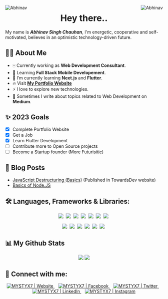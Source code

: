 <p align="center">
  <img align="left" src="https://komarev.com/ghpvc/?username=MYSTYX7&color=orange&style=for-the-badge&label=VIEWS" alt="Abhinav"/>
  <img align="right" src="https://img.shields.io/github/followers/MYSTYX7?color=orange&label=Followers&style=for-the-badge" alt="Abhinav" />
  <h1 align="center">Hey there..</h1>
</p>

My name is ***Abhinav Singh Chauhan***, I'm energetic, cooperative and self-motivated, believes in an optimistic technology-driven future.

## 🙋‍♂️ About Me
- 🀄 Currently working as **Web Development Consultant**.
- 🔭 Learning **Full Stack Mobile Developement**.
- 🚀 I’m currently learning **Next.js** and **Flutter**.
- 🔥 Visit **[My Portfolio Website](https://abhisc.me)**
- ⚡ I love to explore new technologies.
- 📖 Sometimes I write about topics related to Web Development on **Medium**. 

## ✨ 2023 Goals
  - [x] Complete Portfolio Website
  - [x] Get a Job
  - [x] Learn Flutter Development
  - [ ] Contribute more to Open Source projects
  - [ ] Become a Startup founder (More Futurisitic)

## 🧾 Blog Posts
  - [JavaScript Destructuring (Basics)](https://medium.com/p/c495bf868729) (Published in TowardsDev website)
  - [Basics of Node.JS](https://medium.com/@mystyx/basics-of-node-js-de60036fdc4)

## 🛠️ Languages, Frameworks & Libraries:
<p align = "center">
  <img src = "https://img.shields.io/badge/HTML5-E34F26?style=for-the-badge&logo=html5&logoColor=white">&nbsp; <img src = "https://img.shields.io/badge/CSS3-1572B6?style=for-the-badge&logo=css3&logoColor=white">&nbsp; <img src = "https://img.shields.io/badge/Javascript-F0DB4F?style=for-the-badge&logo=javascript&logoColor=black">&nbsp; <img src = "https://img.shields.io/badge/SCSS-CC6699?style=for-the-badge&logo=sass&logoColor=white">&nbsp; <img src = "https://img.shields.io/badge/DART-0175C2?style=for-the-badge&logo=dart&logoColor=white">&nbsp; <img src = "https://img.shields.io/badge/solidity-363636?style=for-the-badge&logo=solidity&logoColor=white">&nbsp; <img src = "https://img.shields.io/badge/java-ED8B00?style=for-the-badge">&nbsp; 
</p>
<p align = "center">
  <img src = "https://img.shields.io/badge/React-20232A?style=for-the-badge&logo=react&logoColor=61DAFB">&nbsp; <img src = "https://img.shields.io/badge/Node.js-339933?style=for-the-badge&logo=node.js&logoColor=white">&nbsp; <img src = "https://img.shields.io/badge/Flutter-027DFD?style=for-the-badge&logo=flutter&logoColor=white">&nbsp; <img src = "https://img.shields.io/badge/tailwindcss-%2338B2AC.svg?style=for-the-badge&logo=tailwind-css&logoColor=white">&nbsp; <img src = "https://img.shields.io/badge/MongoDB-%234ea94b.svg?style=for-the-badge&logo=mongodb&logoColor=white">&nbsp; <img src = "https://img.shields.io/badge/express.js-%23404d59.svg?style=for-the-badge&logo=express&logoColor=%2361DAFB">&nbsp;
</p>

## 📊 My Github Stats
<p align = "center">
  <img src="https://github-readme-streak-stats.herokuapp.com?user=MYSTYX7&theme=vision-friendly-dark&hide_border=true&date_format=M%20j%5B%2C%20Y%5D">
  <img src= "https://github-readme-stats.vercel.app/api/top-langs/?username=MYSTYX7&layout=compact&theme=vision-friendly-dark&hide_border=true">
</p>

## 🔗 Connect with me:
<p align = "center">
  <a href="https://abhisc.me/">
    <img alt="MYSTYX7 | Website" src="https://cdn-icons-png.flaticon.com/32/7461/7461843.png" />
  </a> &nbsp;&nbsp;
  <a href="https://www.facebook.com/COOLABHI1/">
    <img alt="MYSTYX7 | Facebook" src="https://cdn-icons-png.flaticon.com/32/5968/5968764.png" />
  </a> &nbsp;&nbsp;
  <a href="https://twitter.com/mystyx_7">
    <img alt="MYSTYX7 | Twitter" src="https://cdn-icons-png.flaticon.com/32/733/733579.png" />
  </a> &nbsp;&nbsp;
  <a href="https://www.linkedin.com/in/opabhi/">
    <img alt="MYSTYX7 | LinkedIn" src="https://cdn-icons-png.flaticon.com/32/174/174857.png" />
  </a> &nbsp;&nbsp;
  <a href="https://www.instagram.com/abhimanyu.xyz/">
    <img alt="MYSTYX7 | Instagram" src="https://cdn-icons-png.flaticon.com/32/2111/2111463.png" />
  </a>
</p>
